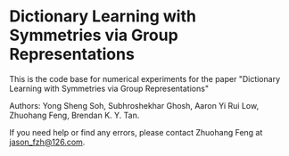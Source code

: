 # Dictionary Learning with Symmetries via Group Representations
This is the code base for numerical experiments for the paper "Dictionary Learning with Symmetries via Group Representations"
 
 
 Authors: Yong Sheng Soh, Subhroshekhar Ghosh, Aaron Yi Rui Low, Zhuohang Feng, Brendan K. Y. Tan.
 


If you need help or find any errors, please contact Zhuohang Feng at jason_fzh@126.com.

